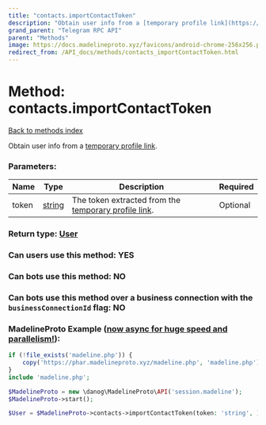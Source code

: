 ```yaml
---
title: "contacts.importContactToken"
description: "Obtain user info from a [temporary profile link](https://core.telegram.org/api/links#temporary-profile-links)."
grand_parent: "Telegram RPC API"
parent: "Methods"
image: https://docs.madelineproto.xyz/favicons/android-chrome-256x256.png
redirect_from: /API_docs/methods/contacts_importContactToken.html
---
```

# Method: contacts.importContactToken
[Back to methods index](index.html)



Obtain user info from a [temporary profile link](https://core.telegram.org/api/links#temporary-profile-links).

### Parameters:

| Name     |    Type       | Description | Required |
|----------|---------------|-------------|----------|
|token|[string](/API_docs/types/string.html) | The token extracted from the [temporary profile link](https://core.telegram.org/api/links#temporary-profile-links). | Optional|


### Return type: [User](/API_docs/types/User.html)

### Can users use this method: **YES**


### Can bots use this method: **NO**


### Can bots use this method over a business connection with the `businessConnectionId` flag: **NO**


### MadelineProto Example ([now async for huge speed and parallelism!](https://docs.madelineproto.xyz/docs/ASYNC.html)):


```php
if (!file_exists('madeline.php')) {
    copy('https://phar.madelineproto.xyz/madeline.php', 'madeline.php');
}
include 'madeline.php';

$MadelineProto = new \danog\MadelineProto\API('session.madeline');
$MadelineProto->start();

$User = $MadelineProto->contacts->importContactToken(token: 'string', );
```

